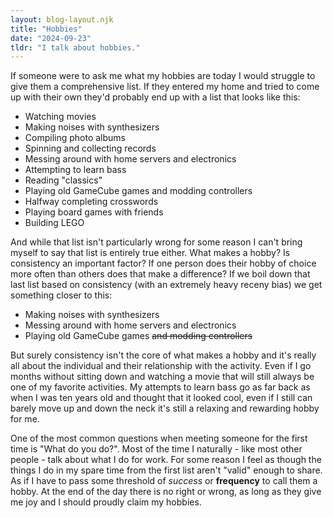 ```yaml
---
layout: blog-layout.njk
title: "Hobbies"
date: "2024-09-23"
tldr: "I talk about hobbies."
---
```


If someone were to ask me what my hobbies are today I would struggle to give
them a comprehensive list. If they entered my home and tried to come up with
their own they'd probably end up with a list that looks like this:
* Watching movies
* Making noises with synthesizers
* Compiling photo albums
* Spinning and collecting records
* Messing around with home servers and electronics
* Attempting to learn bass
* Reading "classics"
* Playing old GameCube games and modding controllers
* Halfway completing crosswords
* Playing board games with friends
* Building LEGO

And while that list isn't particularly wrong for some reason I can't bring
myself to say that list is entirely true either. What makes a hobby? Is
consistency an important factor? If one person does their hobby of choice more
often than others does that make a difference? If we boil down that last list
based on consistency (with an extremely heavy receny bias) we get something
closer to this:
* Making noises with synthesizers
* Messing around with home servers and electronics
* Playing old GameCube games ~~and modding controllers~~

But surely consistency isn't the core of what makes a hobby and it's really all
about the individual and their relationship with the activity. Even if I go
months without sitting down and watching a movie that will still always be one
of my favorite activities. My attempts to learn bass go as far back as when I
was ten years old and thought that it looked cool, even if I still can barely
move up and down the neck it's still a relaxing and rewarding hobby for me.

One of the most common questions when meeting someone for the first time is
"What do you do?". Most of the time I naturally - like most other people - talk
about what I do for work. For some reason I feel as though the things I do in my
spare time from the first list aren't "valid" enough to share. As if I have to
pass some threshold of _success_ or **frequency** to call them a hobby. At the
end of the day there is no right or wrong, as long as they give me joy 
and I should proudly claim my hobbies.
